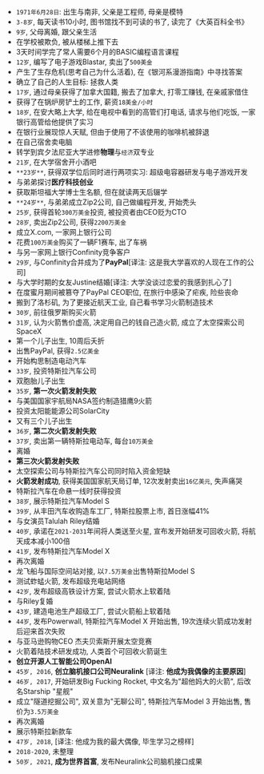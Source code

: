 - `1971年6月28日`: 出生与南非, 父亲是工程师, 母亲是模特
- `3-8岁`, 每天读书10小时, 图书馆找不到可读的书了, 读完了《大英百科全书》
- `9岁`, 父母离婚, 跟父亲生活
- 在学校被欺负, 被从楼梯上推下去
- 3天时间学完了常人需要6个月的BASIC编程语言课程
- `12岁`, 编写了电子游戏Blastar, 卖出了`500美金`
- 产生了生存危机(思考自己为什么活着), 在《银河系漫游指南》中寻找答案
- 确立了自己的人生目标: 拯救人类
- `17岁`, 通过母亲获得了加拿大国籍, 搬去了加拿大, 打零工赚钱, 在亲戚家借住
- 获得了在锅炉房铲土的工作, 薪资`18美金/小时`
- `18岁`, 在安大略上大学, 给在电视中看到的高管们打电话, 请求与他们吃饭, 一家银行高管给他提供了实习
- 在银行业展现惊人天赋, 但由于使用了不该使用的咖啡机被辞退
- 在自己宿舍卖电脑
- 转学到宾夕法尼亚大学进修**物理**与`经济`双专业
- `21岁`, 在大学宿舍开小酒吧
- `**23岁**`, 获得双学位后同时进行两项实习: 超级电容器研发与电子游戏开发
- 与弟弟探讨**医疗科技创业**
- 获取斯坦福大学博士生名额, 但在就读两天后辍学
- `**24岁**`, 与弟弟成立Zip2公司, 自己做编程开发, 开始秃头
- `25岁`, 获得首轮`300万美金`投资, 被投资者由CEO贬为CTO
- `28岁`, 卖出Zip2公司, 获得`2200万美金` 
- 成立X.com, 一家网上银行公司
- 花费`100万美金`购买了一辆F1赛车, 出了车祸
- 与另一家网上银行Confinity竞争客户
- `29岁`, 与Confinity合并成为了**PayPal**[译注: 这是我大学喜欢的人现在工作的公司]
- 与大学时期的女友Justine结婚[译注: 大学没谈过恋爱的我感到扎心了]
- 在度蜜月期间被篡夺了PayPal CEO职位, 在旅行中感染了疟疾, 险些丧命
- 搬到了洛杉矶, 为了更接近航天工业, 自己看书学习火箭制造技术 
- `30岁`, 前往俄罗斯购买火箭
- `31岁`, 认为火箭售价虚高, 决定用自己的钱自己造火箭, 成立了太空探索公司SpaceX 
- 第一个儿子出生, 10周后夭折
- 出售PayPal, 获得`2.5亿美金`
- 开始构思制造电动汽车
- `33岁`, 投资特斯拉汽车公司
- 双胞胎儿子出生
- `35岁`, **第一次火箭发射失败**
- 与美国国家宇航局NASA签约制造猎鹰9火箭
- 投资太阳能能源公司SolarCity
- 又有三个儿子出生
- `36岁`, **第二次火箭发射失败**
- `37岁`, 卖出第一辆特斯拉电动车, 每台`10万美金`
- 离婚
- **第三次火箭发射失败**
- 太空探索公司与特斯拉汽车公司同时陷入资金短缺
- **火箭发射成功**, 获得美国国家航天局订单, 12次发射卖出`16亿美元`, 失声痛哭
- 特斯拉汽车在命悬一线时获得投资
- `38岁`, 展示特斯拉汽车Model S
- `39岁`, 从丰田汽车收购造车工厂, 特斯拉股票上市, 首日涨幅41%
- 与女演员Talulah Riley结婚
- `40岁`, 承诺在`2021-2031`年间将人类送至火星, 宣布发开始研发可回收火箭, 将航天成本减小100倍
- `41岁`, 发布特斯拉汽车Model X
- 再次离婚
- 龙飞船与国际空间站对接, 以`7.5万美金`出售特斯拉Model S
- 测试蚱蜢火箭, 发布超级充电站网络
- `42岁`, 发布超级高铁设计方案, 尝试火箭水上软着陆
- 与Riley复婚
- `43岁`, 建造电池生产超级工厂, 尝试火箭船上软着陆
- `44岁`, 发布Powerwall, 特斯拉汽车Model X 开始出售, 19次连续火箭成功发射后迎来首次失败
- 与亚马逊购物CEO 杰夫贝索斯开展太空竞赛
- 火箭着陆技术研发成功, 人类首个可回收火箭诞生
- **创立开源人工智能公司OpenAI**
- `45岁, 2016`, **创立脑机接口公司Neuralink** [译注: **他成为我偶像的主要原因**]
- `46岁, 2017`, 开始研发Big Fucking Rocket, 中文名为"超他妈大的火箭", 后改名Starship "星舰"
- 成立"隧道挖掘公司", 双关意为"无聊公司", 特斯拉汽车Model 3 开始出售, 售价为`3.5万美金`
- 再次离婚
- 展示特斯拉新款车
- `47岁, 2018`, [译注: 他成为我的最大偶像, 毕生学习之榜样]
- `2018-2020`, 未整理
- `50岁, 2021`, **成为世界首富**, 发布Neuralink公司脑机接口成果


